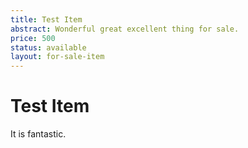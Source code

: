 ```yaml
---
title: Test Item
abstract: Wonderful great excellent thing for sale.
price: 500
status: available
layout: for-sale-item
---
```

# Test Item

It is fantastic.
